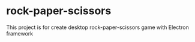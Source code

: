 # rock-paper-scissors
This project is for create desktop rock-paper-scissors game with Electron framework
